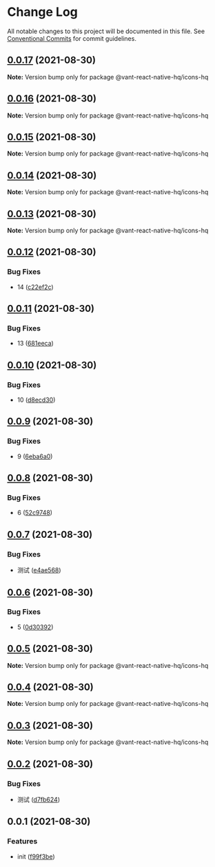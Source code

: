 # Change Log

All notable changes to this project will be documented in this file.
See [Conventional Commits](https://conventionalcommits.org) for commit guidelines.

## [0.0.17](https://github.com/startgain/lerna-vant-react-native-hq/compare/@vant-react-native-hq/icons-hq@0.0.16...@vant-react-native-hq/icons-hq@0.0.17) (2021-08-30)

**Note:** Version bump only for package @vant-react-native-hq/icons-hq





## [0.0.16](https://github.com/startgain/lerna-vant-react-native-hq/compare/@vant-react-native-hq/icons-hq@0.0.15...@vant-react-native-hq/icons-hq@0.0.16) (2021-08-30)

**Note:** Version bump only for package @vant-react-native-hq/icons-hq





## [0.0.15](https://github.com/startgain/lerna-vant-react-native-hq/compare/@vant-react-native-hq/icons-hq@0.0.14...@vant-react-native-hq/icons-hq@0.0.15) (2021-08-30)

**Note:** Version bump only for package @vant-react-native-hq/icons-hq





## [0.0.14](https://github.com/startgain/lerna-vant-react-native-hq/compare/@vant-react-native-hq/icons-hq@0.0.13...@vant-react-native-hq/icons-hq@0.0.14) (2021-08-30)

**Note:** Version bump only for package @vant-react-native-hq/icons-hq





## [0.0.13](https://github.com/startgain/lerna-vant-react-native-hq/compare/@vant-react-native-hq/icons-hq@0.0.12...@vant-react-native-hq/icons-hq@0.0.13) (2021-08-30)

**Note:** Version bump only for package @vant-react-native-hq/icons-hq





## [0.0.12](https://github.com/startgain/lerna-vant-react-native-hq/compare/@vant-react-native-hq/icons-hq@0.0.11...@vant-react-native-hq/icons-hq@0.0.12) (2021-08-30)


### Bug Fixes

* 14 ([c22ef2c](https://github.com/startgain/lerna-vant-react-native-hq/commit/c22ef2ce98a1026d41e31941255d36d3998e6cd1))





## [0.0.11](https://github.com/startgain/lerna-vant-react-native-hq/compare/@vant-react-native-hq/icons-hq@0.0.10...@vant-react-native-hq/icons-hq@0.0.11) (2021-08-30)


### Bug Fixes

* 13 ([681eeca](https://github.com/startgain/lerna-vant-react-native-hq/commit/681eecae852fa5cd84a3133f858ba0b73f2d86b5))





## [0.0.10](https://github.com/startgain/lerna-vant-react-native-hq/compare/@vant-react-native-hq/icons-hq@0.0.9...@vant-react-native-hq/icons-hq@0.0.10) (2021-08-30)


### Bug Fixes

* 10 ([d8ecd30](https://github.com/startgain/lerna-vant-react-native-hq/commit/d8ecd30c7950735597168e0b9c336dc324b702e9))





## [0.0.9](https://github.com/startgain/lerna-vant-react-native-hq/compare/@vant-react-native-hq/icons-hq@0.0.8...@vant-react-native-hq/icons-hq@0.0.9) (2021-08-30)


### Bug Fixes

* 9 ([6eba6a0](https://github.com/startgain/lerna-vant-react-native-hq/commit/6eba6a01177d3f1912558f8eaa0d0699c02db778))





## [0.0.8](https://github.com/startgain/lerna-vant-react-native-hq/compare/@vant-react-native-hq/icons-hq@0.0.7...@vant-react-native-hq/icons-hq@0.0.8) (2021-08-30)


### Bug Fixes

* 6 ([52c9748](https://github.com/startgain/lerna-vant-react-native-hq/commit/52c97481ddd44b484fc47d41b30c5f167a33884e))





## [0.0.7](https://github.com/startgain/lerna-vant-react-native-hq/compare/@vant-react-native-hq/icons-hq@0.0.6...@vant-react-native-hq/icons-hq@0.0.7) (2021-08-30)


### Bug Fixes

* 测试 ([e4ae568](https://github.com/startgain/lerna-vant-react-native-hq/commit/e4ae5683efafa9425a0f3944684cb8aa03917e26))





## [0.0.6](https://github.com/startgain/lerna-vant-react-native-hq/compare/@vant-react-native-hq/icons-hq@0.0.5...@vant-react-native-hq/icons-hq@0.0.6) (2021-08-30)


### Bug Fixes

* 5 ([0d30392](https://github.com/startgain/lerna-vant-react-native-hq/commit/0d30392080394b62b1ff76a7d196d448de9a12ed))





## [0.0.5](https://github.com/startgain/lerna-vant-react-native-hq/compare/@vant-react-native-hq/icons-hq@0.0.4...@vant-react-native-hq/icons-hq@0.0.5) (2021-08-30)

**Note:** Version bump only for package @vant-react-native-hq/icons-hq





## [0.0.4](https://github.com/startgain/lerna-vant-react-native-hq/compare/@vant-react-native-hq/icons-hq@0.0.3...@vant-react-native-hq/icons-hq@0.0.4) (2021-08-30)

**Note:** Version bump only for package @vant-react-native-hq/icons-hq





## [0.0.3](https://github.com/startgain/lerna-vant-react-native-hq/compare/@vant-react-native-hq/icons-hq@0.0.2...@vant-react-native-hq/icons-hq@0.0.3) (2021-08-30)

**Note:** Version bump only for package @vant-react-native-hq/icons-hq





## [0.0.2](https://github.com/startgain/lerna-vant-react-native-hq/compare/@vant-react-native-hq/icons-hq@0.0.1...@vant-react-native-hq/icons-hq@0.0.2) (2021-08-30)


### Bug Fixes

* 测试 ([d7fb624](https://github.com/startgain/lerna-vant-react-native-hq/commit/d7fb624072b5802cbc77dbe3fb821e716b47e392))





## 0.0.1 (2021-08-30)


### Features

* init ([f99f3be](https://github.com/startgain/lerna-vant-react-native-hq/commit/f99f3be1039008dbf0ebfd59439eae023862a300))
